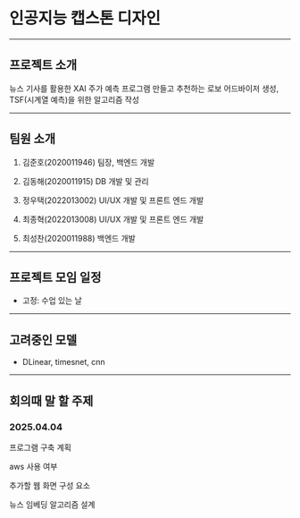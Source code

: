 # __인공지능 캡스톤 디자인__

---

## __프로젝트 소개__

뉴스 기사를 활용한 XAI 주가 예측 프로그램 만들고 추천하는 로보 어드바이저 생성, TSF(시계열 예측)을 위한 알고리즘 작성


---

## __팀원 소개__

1. 김준호(2020011946) 팀장, 백엔드 개발

2. 김동해(2020011915) DB 개발 및 관리

3. 정우택(2022013002) UI/UX 개발 및 프론트 엔드 개발

4. 최종혁(2022013008) UI/UX 개발 및 프론트 엔드 개발

5. 최성찬(2020011988) 백엔드 개발


---

## __프로젝트 모임 일정__

- 고정: 수업 있는 날

---

## __고려중인 모델__

- DLinear, timesnet, cnn

---


## 회의때 말 할 주제

### 2025.04.04
프로그램 구축 계획

aws 사용 여부

추가할 웹 화면 구성 요소

뉴스 임베딩 알고리즘 설계

